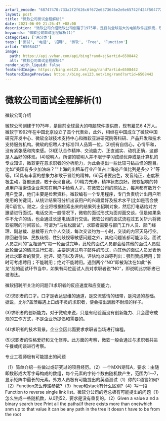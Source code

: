 ```yaml
---
arturl_encode: "68747470:733a2f2f626c6f672e6373646e2e6e65742f424f5047726f75:702f61727469636c652f64657461696c732f36353038343432"
layout: post
title: "微软公司面试全程解析1"
date: 2021-06-09 21:26:47 +08:00
description: "微软公司介绍微软公司创建于1975年，是目前全球最大的电脑软件提供商，现有雇员6 4万人。微软于19"
keywords: "微软公司面试全程解析(1)"
categories: ['未分类']
tags: ['面试', '电话', '招聘', '微软', 'Tree', 'Function']
artid: "6508442"
image:
  path: https://api.vvhan.com/api/bing?rand=sj&artid=6508442
  alt: "微软公司面试全程解析1"
render_with_liquid: false
featuredImage: https://bing.ee123.net/img/rand?artid=6508442
featuredImagePreview: https://bing.ee123.net/img/rand?artid=6508442
---
```


# 微软公司面试全程解析(1)

微软公司介绍

微软公司创建于1975年，是目前全球最大的电脑软件提供商，现有雇员6 4万人。微软于1992年在中国北京设立了首个代表处，此外，相继在中国成立了微软中国研究开发中心、微软全球技术支持中心和微软亚洲研究院等科研、产品开发和技术支持服务机构。微软的招聘人才标准(1)人品第一位。(2)拥有自信心，心情平和，没有紧张感和拘束感。(3)团队合作精神、交流能力、正直诚实、动机正确，这都是人品好的体现。(4)聪明人。所谓的聪明人并不限于学习成绩优异或是计算机的专业知识，微软更在意求职者的分析能力，为此会提出一些比较刁钻古怪的题目。比如“美国有多少加油站？”“上海的出租车行业产值占上海总产值比列是多少？”等等。(5)具有丰富的想象力和敢于冒险的精神。(6)英语要出色，发音纯正，态度积极主动，答题迅速，敢于表现自我。(7)精力充沛，精神状态良好。微软招聘的特点用户搜索该企业喜欢在用户中检索人才。在微软公司的网站上，每月都有数万个用户登录，他们主要是检索资料。微软编有一个专用程序，专门负责统计出用户所使用的关键词，从统计结果可分析出该用户的兴趣爱好及技术水平(比如是否会使用C语言)。随之，企业将根据检索出来的结果列出招聘对象，然后打电话给对方邀请进行面试。电话交流一般情况下，微软的面试形式为面对面交谈，但是如果条件不允许的话，也会通过长途电话进行交谈。微软公司的面试流程过五关斩六将微软招聘的时间较长，可谓为“马拉松面试”，求职者需要与部门工作人员、部门经理、副总裁、总裁等五六个人交谈，每次交谈约为一小时，交谈的内容天马行空。除回避信仰、民族歧视、性别歧视等敏感问题之外，其他问题皆都可能涉及。面试人员之间的“互相通气”每一轮面试完毕，此轮的面试人员都会给其他的面试人员就此轮面试的情况进行汇报，主要是通过电子邮件的形式，向其他的面试人员发表他对此求职者的赞赏、批评、疑问以及评估。评估均以四等列出：强烈赞成聘用；暂时可考虑聘用；不能聘用；绝对不能聘用。遇到两个“NO”即被淘汰在如此“长龙”般的面试环节当中，如果有两位面试人员对求职者说“NO”，即说明此求职者已被淘汰。

微软招聘所关注的问题(1)求职者的反应速度和应变能力。

(2)求职者的口才。口才是表达思维的通道，是交流感情的纽带，是沟通的基础。据说，比尔?盖茨每遇上口齿不灵的求职者，便会摆出满脸不耐烦的样子。

(3)求职者的创新能力。对于微软来说，只是有经验而没有创新能力、只会墨守成规的工作方式，不是企业所提倡和需要的。

(4)求职者的技术背景。企业会因此而要求求职者当场进行编程。

(5)求职者的性格爱好和文化修养。此方面的考察，微软一般会通过与求职者共进午餐或闲谈进行考察。

专业工程师极有可能提出的问题

（1）简单介绍一些做过或研究过的项目经历。（2）一个MXN矩阵A，要求：由随即数形成大写字母构成的数组，每个元素的字符个数由随机数产生，范围为1～7，显示矩阵中最长的元素。外方人员极有可能提出的英语测试（1）你的C语言如何?（2）Function怎么传递参数?（3）heap和stack有什么区别?（4）写一段Function to reverse single link list。微软分公司的老总极有可能提出的问题（1）怎么生成一些随机数，从0到52，要求是没有重复的。（2）Given a value a nd a binary search tree Print all the paths(if there exists more than one)which snm up to that value It can be any path in the tree It doesn t have to be from the root